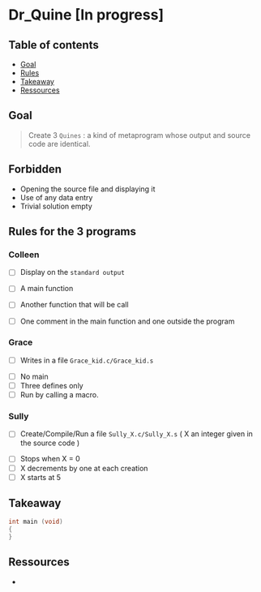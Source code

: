 # Dr_Quine [In progress]

## Table of contents
* [Goal](#Goal)  
* [Rules](#Rules)
* [Takeaway](#Takeaway)
* [Ressources](#Ressources)

## Goal
> Create 3  `Quines` : a kind of metaprogram whose output and source code are identical.

## Forbidden
* Opening the source file and displaying it
* Use of any data entry
* Trivial solution empty


## Rules for the 3 programs
    
### Colleen
* [ ] Display on the `standard output`

- [ ] A main function  
- [ ] Another function that will be call
- [ ] One comment in the main function and one outside the program


### Grace
* [ ] Writes in a file  `Grace_kid.c/Grace_kid.s`


- [ ] No main
- [ ] Three defines only
- [ ] Run by calling a macro.

### Sully

 * [ ] Create/Compile/Run a file  `Sully_X.c/Sully_X.s`  ( X an integer given in the source code )


- [ ] Stops when X = 0
- [ ] X decrements by one at each creation
- [ ] X starts at 5

## Takeaway

```C
int main (void)
{
}
```

## Ressources
* 
